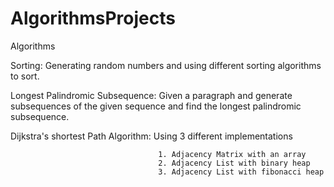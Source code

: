 # AlgorithmsProjects
Algorithms

Sorting: Generating random numbers and using different sorting algorithms to sort.

Longest Palindromic Subsequence: Given a paragraph and generate subsequences of the given sequence and find the longest palindromic subsequence.

Dijkstra's shortest Path Algorithm: Using 3 different implementations

                                     1. Adjacency Matrix with an array
                                     2. Adjacency List with binary heap
                                     3. Adjacency List with fibonacci heap
